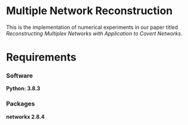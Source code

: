 # Multiple Network Reconstruction
This is the implementation of numerical experiments in our paper titled *Reconstructing Multiplex Networks with Application to Covert Networks*.

# Requirements
### Software
**Python: 3.8.3** 

### Packages
**networkx 2.8.4**
